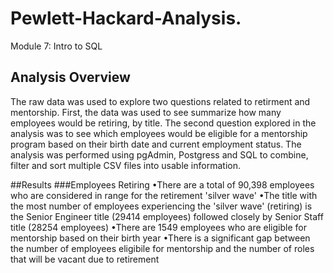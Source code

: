 # Pewlett-Hackard-Analysis.
Module 7: Intro to SQL

## Analysis Overview
  The raw data was used to explore two questions related to retirment and mentorship.  First, the data was used to see summarize how many employees would be retiring, by title.  The second question explored in the analysis was to see which employees would be eligible for a mentorship program based on their birth date and current employment status.  The analysis was performed using pgAdmin, Postgress and SQL to combine, filter and sort multiple CSV files into usable information. 
 
 ##Results
 ###Employees Retiring
 •There are a total of 90,398 employees who are considered in range for the retirement 'silver wave'
 •The title with the most number of employees experiencing the 'silver wave' (retiring) is the Senior Engineer title (29414 employees) followed closely by Senior Staff title (28254 employees)
 •There are 1549 employees who are eligible for mentorship based on their birth year
 •There is a significant gap between the number of employees eligibile for mentorship and the number of roles that will be vacant due to retirement
 
 
